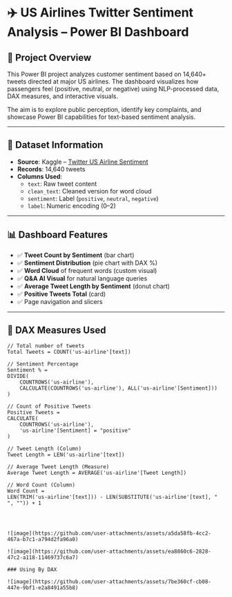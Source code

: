 
# ✈️ US Airlines Twitter Sentiment Analysis – Power BI Dashboard

## 📌 Project Overview

This Power BI project analyzes customer sentiment based on 14,640+ tweets directed at major US airlines. The dashboard visualizes how passengers feel (positive, neutral, or negative) using NLP-processed data, DAX measures, and interactive visuals.

The aim is to explore public perception, identify key complaints, and showcase Power BI capabilities for text-based sentiment analysis.

---

## 📂 Dataset Information

- **Source**: Kaggle – [Twitter US Airline Sentiment](https://www.kaggle.com/datasets/crowdflower/twitter-airline-sentiment)
- **Records**: 14,640 tweets
- **Columns Used**:
  - `text`: Raw tweet content
  - `clean_text`: Cleaned version for word cloud
  - `sentiment`: Label (`positive`, `neutral`, `negative`)
  - `label`: Numeric encoding (0–2)

---

## 📊 Dashboard Features

- ✅ **Tweet Count by Sentiment** (bar chart)
- ✅ **Sentiment Distribution** (pie chart with DAX %)
- ✅ **Word Cloud** of frequent words (custom visual)
- ✅ **Q&A AI Visual** for natural language queries
- ✅ **Average Tweet Length by Sentiment** (donut chart)
- ✅ **Positive Tweets Total** (card)
- ✅ Page navigation and slicers

---

## 🧮 DAX Measures Used

```dax
// Total number of tweets
Total Tweets = COUNT('us-airline'[text])

// Sentiment Percentage
Sentiment % = 
DIVIDE(
    COUNTROWS('us-airline'),
    CALCULATE(COUNTROWS('us-airline'), ALL('us-airline'[Sentiment]))
)

// Count of Positive Tweets
Positive Tweets = 
CALCULATE(
    COUNTROWS('us-airline'),
    'us-airline'[Sentiment] = "positive"
)

// Tweet Length (Column)
Tweet Length = LEN('us-airline'[text])

// Average Tweet Length (Measure)
Average Tweet Length = AVERAGE('us-airline'[Tweet Length])

// Word Count (Column)
Word Count = 
LEN(TRIM('us-airline'[text])) - LEN(SUBSTITUTE('us-airline'[text], " ", "")) + 1




![image](https://github.com/user-attachments/assets/a5da58fb-4cc2-467a-b7c1-a794d2fa96a0)

![image](https://github.com/user-attachments/assets/ea8860c6-2828-47c2-a118-11469737c6a7)

### Using By DAX

![image](https://github.com/user-attachments/assets/7be360cf-cb08-447e-9bf1-e2a8491a55b8)

